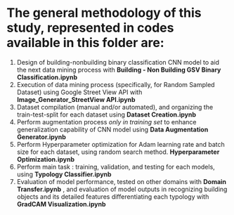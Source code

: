 # The general methodology of this study, represented in codes available in this folder are:

1. Design of building-nonbuilding binary classification CNN model to aid the next data mining process with **Building - Non Building GSV Binary Classification.ipynb**
2. Execution of data mining process (specifically, for Random Sampled Dataset) using Google Street View API with **Image_Generator_StreetView API.ipynb**
3. Dataset compilation (manual and/or automated), and organizing the train-test-split for each dataset using **Dataset Creation.ipynb**
4. Perform augmentation process *only in training set* to enhance generalization capability of CNN model using **Data Augmentation Generator.ipynb**
5. Perform Hyperparameter optimization for Adam learning rate and batch size for each dataset, using random search method. **Hyperparameter Optimization.ipynb**
6. Perform main task : training, validation, and testing for each models, using **Typology Classifier.ipynb**
7. Evaluation of model performance, tested on other domains with **Domain Transfer.ipynb** , and evaluation of model outputs in recognizing building objects and its detailed features differentiating each typology with **GradCAM Visualization.ipynb**
